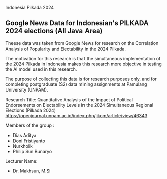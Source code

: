 Indonesia Pilkada 2024
## Google News Data for Indonesian's PILKADA 2024 elections (All Java Area)

Theese data was taken from Google News for research on the Correlation Analysis of Popularity and Electability in the 2024 Pilkada.

The motivation for this research is that the simultaneous implementation of the 2024 Pilkada in Indonesia makes this research more objective in testing the AI ​​model used in this research.

The purpose of collecting this data is for research purposes only, and for completing postgraduate (S2) data mining assignments at Pamulang University (UNPAM).

Research Title: Quantitative Analysis of the Impact of Political Endorsements on Electability Levels in the 2024 Simultaneous Regional Elections (Pilkada 2024)
https://openjournal.unpam.ac.id/index.php/jikom/article/view/46343

Members of the group :
- Dias Aditya
- Doni Fristiyanto
- Nurkholik
- Philip Sun Bunaryo

Lecturer Name:
- Dr. Makhsun, M.Si
